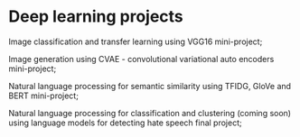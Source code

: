 # Deep learning projects

Image classification and transfer learning using VGG16 mini-project; 

Image generation using CVAE - convolutional variational auto encoders mini-project;

Natural language processing for semantic similarity using TFIDG, GloVe and BERT mini-project;

Natural language processing for classification and clustering (coming soon) using language models for detecting hate speech final project;
